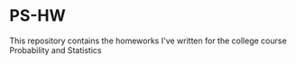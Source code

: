 # PS-HW

This repository contains the homeworks I've written for the college course Probability and Statistics
